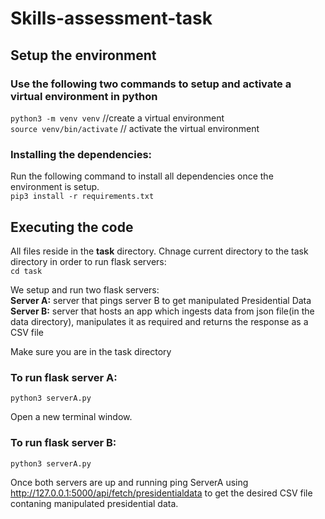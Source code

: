 # Skills-assessment-task

## Setup the environment
### Use the following two commands to setup and activate a virtual environment in python
`python3 -m venv venv` //create a virtual environment <br/>
`source venv/bin/activate` // activate the virtual environment

### Installing  the dependencies:
Run the following command to install all dependencies once the environment is setup. <br/>
`pip3 install -r requirements.txt`


## Executing the code
All files reside in the **task** directory. Chnage current directory to the task directory in order to run flask servers:<br/>
`cd task `

We setup and run two flask servers:<br/>
**Server A:** server that pings server B to get manipulated Presidential Data<br/>
**Server B:** server that hosts an app which ingests data from json file(in the data directory),  manipulates it as required and returns the response as a CSV file<br/>

Make sure you are in the task directory<br/>
### To run flask server A: 
`python3 serverA.py`

Open a new terminal window.
### To run flask server B:
`python3 serverA.py`

Once both servers are up and running ping ServerA using http://127.0.0.1:5000/api/fetch/presidentialdata to get the desired CSV file contaning manipulated presidential data.





